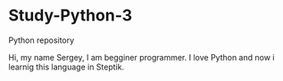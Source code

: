 # Study-Python-3
Python repository

Hi, my name Sergey, I am begginer programmer. I love Python and now i learnig this language in Steptik.
